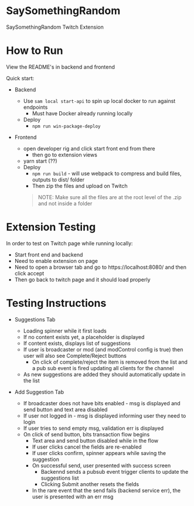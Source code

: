 # SaySomethingRandom
SaySomethingRandom Twitch Extension


# How to Run
View the README's in backend and frontend

Quick start:

- Backend
   - Use `sam local start-api` to spin up local docker to run against endpoints
      - Must have Docker already running locally
  - Deploy
    - `npm run win-package-deploy`

- Frontend
    - open developer rig and click start front end from there
        - then go to extension views
   - yarn start (??)
   - Deploy
     - `npm run build` - will use webpack to compress and build files, outputs to dist/ folder
     - Then zip the files and upload on Twitch
     > NOTE: Make sure all the files are at the root level of the .zip and not inside a folder


# Extension Testing
In order to test on Twitch page while running locally:
- Start front end and backend
- Need to enable extension on page
- Need to open a browser tab and go to https://localhost:8080/ and then click accept
- Then go back to twitch page and it should load properly


# Testing Instructions

- Suggestions Tab
  - Loading spinner while it first loads
  - If no content exists yet, a placeholder is displayed
  - If content exists, displays list of suggestions
  - If user is broadcaster or mod (and modControl config is true) then user will also see Complete/Reject buttons
    - On click of complete/reject the item is removed from the list and a pub sub event is fired updating all clients for the channel
  - As new suggestions are added they should automatically update in the list

- Add Suggestion Tab
  - If broadcaster does not have bits enabled - msg is displayed and send button and text area disabled
  - If user not logged in - msg is displayed informing user they need to login
  - If user tries to send empty msg, validation err is displayed
  - On click of send button, bits transaction flow begins
    - Text area and send button disabled while in the flow
    - If user clicks cancel the fields are re-enabled
    - If user clicks confirm, spinner appears while saving the suggestion
    - On successful send, user presented with success screen
      - Backennd sends a pubsub event trigger clients to update the suggestions list
      - Clicking Submit another resets the fields
    - In the rare event that the send fails (backend service err), the user is presented with an err msg